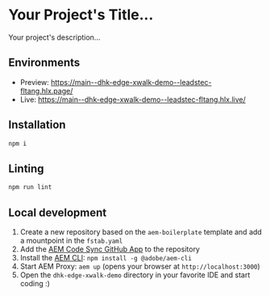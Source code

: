 # Your Project's Title...
Your project's description...

## Environments
- Preview: https://main--dhk-edge-xwalk-demo--leadstec-fltang.hlx.page/
- Live: https://main--dhk-edge-xwalk-demo--leadstec-fltang.hlx.live/

## Installation

```sh
npm i
```

## Linting

```sh
npm run lint
```

## Local development

1. Create a new repository based on the `aem-boilerplate` template and add a mountpoint in the `fstab.yaml`
1. Add the [AEM Code Sync GitHub App](https://github.com/apps/aem-code-sync) to the repository
1. Install the [AEM CLI](https://github.com/adobe/helix-cli): `npm install -g @adobe/aem-cli`
1. Start AEM Proxy: `aem up` (opens your browser at `http://localhost:3000`)
1. Open the `dhk-edge-xwalk-demo` directory in your favorite IDE and start coding :)
